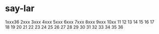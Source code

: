 # say-lar
1xxx36
2xxx
3xxx
4xxx
5xxx
6xxx
7xxx
8xxx
9xxx
10xx
11
12
13
14
15
16
17
18
19
20
21
22
23
24
25
26
27
28
29
30
31
32
33
34
35
36

